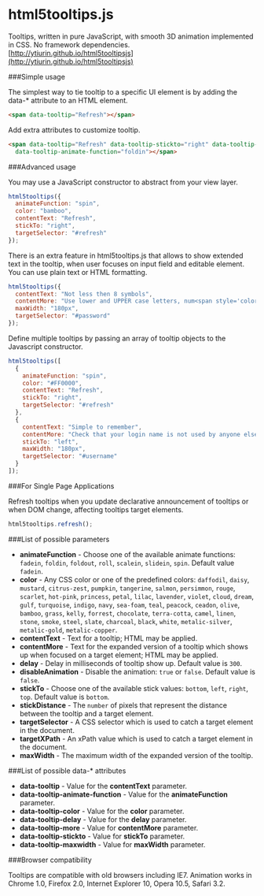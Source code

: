 html5tooltips.js
===============
Tooltips, written in pure JavaScript, with smooth 3D animation implemented in CSS. No framework dependencies. [http://ytiurin.github.io/html5tooltipsjs](http://ytiurin.github.io/html5tooltipsjs)

###Simple usage

The simplest way to tie tooltip to a specific UI element is by adding the data-* attribute to an HTML element.

```html
<span data-tooltip="Refresh"></span>
```

Add extra attributes to customize tooltip.

```html
<span data-tooltip="Refresh" data-tooltip-stickto="right" data-tooltip-color="bamboo"
  data-tooltip-animate-function="foldin"></span>
```

###Advanced usage

You may use a JavaScript constructor to abstract from your view layer.

```javascript
html5tooltips({
  animateFunction: "spin",
  color: "bamboo",
  contentText: "Refresh",
  stickTo: "right",
  targetSelector: "#refresh"
});
```

There is an extra feature in html5tooltips.js that allows to show extended text in the tooltip, when user focuses on input field and editable element. You can use plain text or HTML formatting.

```javascript
html5tooltips({
  contentText: "Not less then 8 symbols",
  contentMore: "Use lower and UPPER case letters, num<span style='color:red'>6</span>ers and spec<span style='color:red'>!</span>al symbols to make password safe and secure.",
  maxWidth: "180px",
  targetSelector: "#password"
});
```

Define multiple tooltips by passing an array of tooltip objects to the Javascript constructor.

```javascript
html5tooltips([
  {
    animateFunction: "spin",
    color: "#FF0000",
    contentText: "Refresh",
    stickTo: "right",
    targetSelector: "#refresh"
  },
  {
    contentText: "Simple to remember",
    contentMore: "Check that your login name is not used by anyone else.",
    stickTo: "left",
    maxWidth: "180px",
    targetSelector: "#username"
  }
]);
```

###For Single Page Applications

Refresh tooltips when you update declarative announcement of tooltips or when DOM change, affecting tooltips target elements.

```javascript
html5tooltips.refresh();
```

###List of possible parameters

- **animateFunction** - Choose one of the available animate functions: ``fadein``, ``foldin``, ``foldout``, ``roll``, ``scalein``, ``slidein``, ``spin``. Default value ``fadein``.
- **color** - Any CSS color or one of the predefined colors: ``daffodil``, ``daisy``, ``mustard``, ``citrus-zest``, ``pumpkin``, ``tangerine``, ``salmon``, ``persimmon``, ``rouge``, ``scarlet``, ``hot-pink``, ``princess``, ``petal``, ``lilac``, ``lavender``, ``violet``, ``cloud``, ``dream``, ``gulf``, ``turquoise``, ``indigo``, ``navy``, ``sea-foam``, ``teal``, ``peacock``, ``ceadon``, ``olive``, ``bamboo``, ``grass``, ``kelly``, ``forrest``, ``chocolate``, ``terra-cotta``, ``camel``, ``linen``, ``stone``, ``smoke``, ``steel``, ``slate``, ``charcoal``, ``black``, ``white``, ``metalic-silver``, ``metalic-gold``, ``metalic-copper``.
- **contentText** - Text for a tooltip; HTML may be applied.
- **contentMore** - Text for the expanded version of a tooltip which shows up when focused on a target element; HTML may be applied.
- **delay** - Delay in milliseconds of tooltip show up. Default value is ``300``.
- **disableAnimation** - Disable the animation: ``true`` or ``false``. Default value is ``false``.
- **stickTo** - Choose one of the available stick values: ``bottom``, ``left``, ``right``, ``top``. Default value is ``bottom``.
- **stickDistance** - The ``number`` of pixels that represent the distance between the tooltip and a target element.
- **targetSelector** - A CSS selector which is used to catch a target element in the document.
- **targetXPath** - An xPath value which is used to catch a target element in the document.
- **maxWidth** - The maximum width of the expanded version of the tooltip.

###List of possible data-* attributes

- **data-tooltip** - Value for the **contentText** parameter.
- **data-tooltip-animate-function** - Value for the **animateFunction** parameter.
- **data-tooltip-color** - Value for the **color** parameter.
- **data-tooltip-delay** - Value for the **delay** parameter.
- **data-tooltip-more** - Value for **contentMore** parameter.
- **data-tooltip-stickto** - Value for **stickTo** parameter.
- **data-tooltip-maxwidth** - Value for **maxWidth** parameter.

###Browser compatibility

Tooltips are compatible with old browsers including IE7. Animation works in Chrome 1.0, Firefox 2.0, Internet Explorer 10, Opera 10.5, Safari 3.2.
